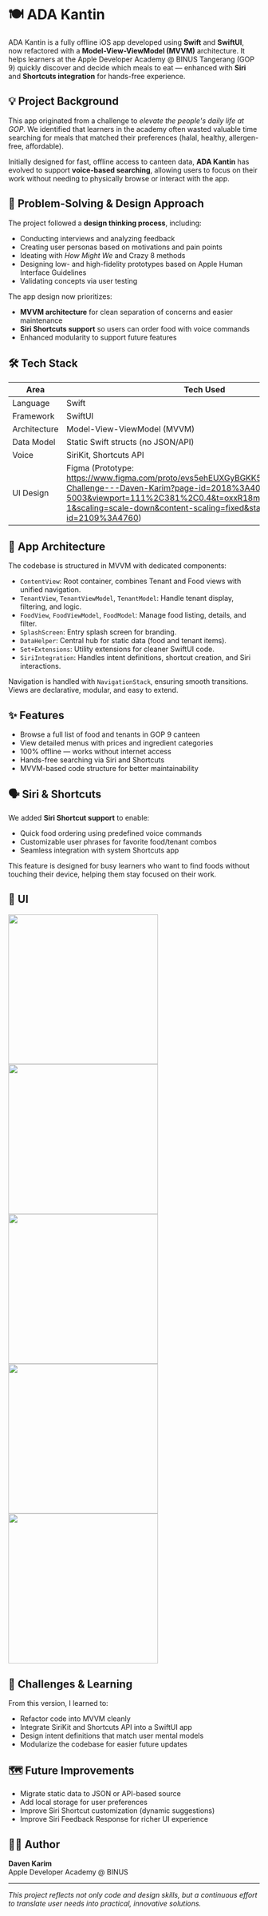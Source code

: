 # 🍽️ ADA Kantin

ADA Kantin is a fully offline iOS app developed using **Swift** and **SwiftUI**, now refactored with a **Model-View-ViewModel (MVVM)** architecture. It helps learners at the Apple Developer Academy @ BINUS Tangerang (GOP 9) quickly discover and decide which meals to eat — enhanced with **Siri** and **Shortcuts integration** for hands-free experience.

## 💡 Project Background

This app originated from a challenge to *elevate the people's daily life at GOP*. We identified that learners in the academy often wasted valuable time searching for meals that matched their preferences (halal, healthy, allergen-free, affordable).

Initially designed for fast, offline access to canteen data, **ADA Kantin** has evolved to support **voice-based searching**, allowing users to focus on their work without needing to physically browse or interact with the app.

## 🧠 Problem-Solving & Design Approach

The project followed a **design thinking process**, including:
- Conducting interviews and analyzing feedback
- Creating user personas based on motivations and pain points
- Ideating with *How Might We* and Crazy 8 methods
- Designing low- and high-fidelity prototypes based on Apple Human Interface Guidelines
- Validating concepts via user testing

The app design now prioritizes:
- **MVVM architecture** for clean separation of concerns and easier maintenance
- **Siri Shortcuts support** so users can order food with voice commands
- Enhanced modularity to support future features

## 🛠️ Tech Stack

| Area         | Tech Used                          |
|--------------|------------------------------------|
| Language     | Swift                              |
| Framework    | SwiftUI                            |
| Architecture | Model-View-ViewModel (MVVM)        |
| Data Model   | Static Swift structs (no JSON/API) |
| Voice        | SiriKit, Shortcuts API             |
| UI Design    | Figma (Prototype: https://www.figma.com/proto/evs5ehEUXGyBGKK5Hev7Dh/Experience-Challenge---Daven-Karim?page-id=2018%3A406&node-id=2109-5003&viewport=111%2C381%2C0.4&t=oxxR18msuRsUaQPB-1&scaling=scale-down&content-scaling=fixed&starting-point-node-id=2109%3A4760) |

## 🧩 App Architecture

The codebase is structured in MVVM with dedicated components:

- `ContentView`: Root container, combines Tenant and Food views with unified navigation.
- `TenantView`, `TenantViewModel`, `TenantModel`: Handle tenant display, filtering, and logic.
- `FoodView`, `FoodViewModel`, `FoodModel`: Manage food listing, details, and filter.
- `SplashScreen`: Entry splash screen for branding.
- `DataHelper`: Central hub for static data (food and tenant items).
- `Set+Extensions`: Utility extensions for cleaner SwiftUI code.
- `SiriIntegration`: Handles intent definitions, shortcut creation, and Siri interactions.

Navigation is handled with `NavigationStack`, ensuring smooth transitions. Views are declarative, modular, and easy to extend.

## ✨ Features

- Browse a full list of food and tenants in GOP 9 canteen
- View detailed menus with prices and ingredient categories
- 100% offline — works without internet access
- Hands-free searching via Siri and Shortcuts
- MVVM-based code structure for better maintainability

## 🗣️ Siri & Shortcuts

We added **Siri Shortcut support** to enable:
- Quick food ordering using predefined voice commands
- Customizable user phrases for favorite food/tenant combos
- Seamless integration with system Shortcuts app

This feature is designed for busy learners who want to find foods without touching their device, helping them stay focused on their work.

## 📱 UI

<img src="Documentation/Siri1.png" width="300"/>

<img src="Documentation/Siri2.png" width="300"/>

<img src="Documentation/Food.png" width="300"/>

<img src="Documentation/Tenant.png" width="300"/>

<img src="Documentation/Filter.png" width="300"/>

## 🧪 Challenges & Learning

From this version, I learned to:
- Refactor code into MVVM cleanly
- Integrate SiriKit and Shortcuts API into a SwiftUI app
- Design intent definitions that match user mental models
- Modularize the codebase for easier future updates

## 🗺️ Future Improvements

- Migrate static data to JSON or API-based source
- Add local storage for user preferences
- Improve Siri Shortcut customization (dynamic suggestions)
- Improve Siri Feedback Response for richer UI experience

## 🙋‍♂️ Author

**Daven Karim**  
Apple Developer Academy @ BINUS

---

*This project reflects not only code and design skills, but a continuous effort to translate user needs into practical, innovative solutions.*
